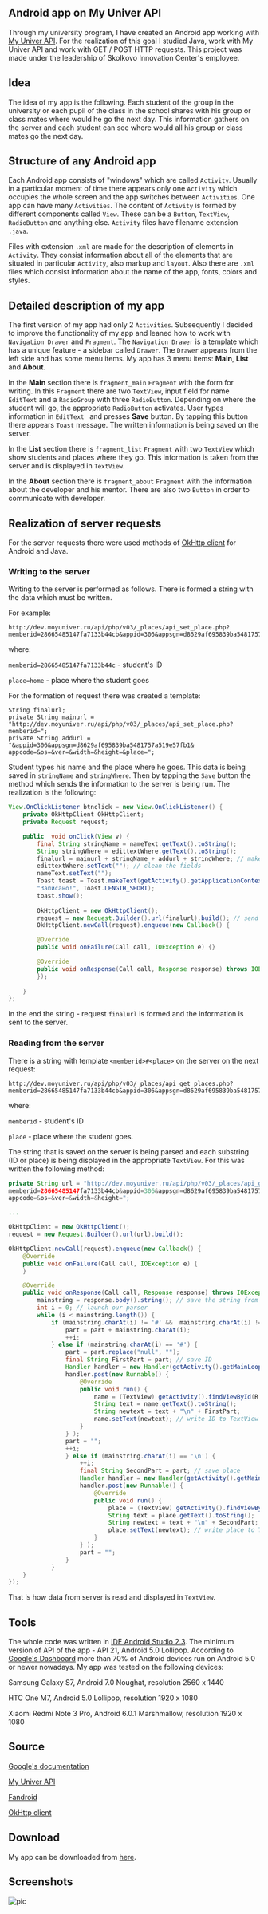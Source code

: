 ## Android app on My Univer API

Through my university program, I have created an Android app working with [My Univer API](http://studyx.co/en/api/start/). For the realization of this goal I studied Java, work with My Univer API and work with GET / POST HTTP requests. This project was made under the leadership of Skolkovo Innovation Center's employee.

## Idea

The idea of my app is the following. Each student of the group in the university or each pupil of the class in the school shares with his group or class mates where would he go the next day. This information gathers on the server and each student can see where would all his group or class mates go the next day.

## Structure of any Android app

Each Android app consists of "windows" which are called `Activity`. Usually in a particular moment of time there appears only one `Activity` which occupies the whole screen and the app switches between `Activities`. One app can have many `Activities`.  The content of `Activity`  is formed by different components called `View`. These can be a `Button`, `TextView`, `RadioButton` and anything else. `Activity` files have filename extension `.java`.

Files with extension `.xml` are made for the description of elements in `Activity`. They consist information about all of the elements that are situated in particular `Activity`, also markup and `layout`. Also there are `.xml` files which consist information about the name of the app, fonts, colors and styles.

## Detailed description of my app

The first version of my app had only 2 `Activities`. Subsequently I decided to improve the functionality of my app and leaned how to work with `Navigation Drawer` and `Fragment`. The `Navigation Drawer` is a template which has a unique feature - a sidebar called `Drawer`.  The `Drawer` appears from the left side and has some menu items. My app has 3 menu items: **Main**, **List** and **About**.

In the **Main** section there is `fragment_main` `Fragment` with the form for writing. In this `Fragment` there are two `TextView`, input field for name `EditText` and a `RadioGroup` with three `RadioButton`. Depending on where the student will go, the appropriate `RadioButton` activates. User types information in `EditText ` and presses **Save** button. By tapping this button there appears `Toast` message. The written information is being saved on the server.

In the **List** section there is `fragment_list` `Fragment` with two `TextView` which show students and places where they go. This information is taken from the server and is displayed in `TextView`.

In the **About** section there is `fragment_about` `Fragment`  with the information about the developer and his mentor. There are also two `Button` in order to communicate with developer.

## Realization of server requests

For the server requests there were used methods of [OkHttp client](http://square.github.io/okhttp/) for Android and Java.

### Writing to the server

Writing to the server is performed as follows. There is formed a string with the data which must be written. 

For example:

````
http://dev.moyuniver.ru/api/php/v03/_places/api_set_place.php?memberid=28665485147fa7133b44cb&appid=306&appsgn=d8629af695839ba5481757a519e57fb1&appcode=&os=&ver=&width=&height=&place=home
````

where:

`memberid=28665485147fa7133b44c`  - student's ID

`place=home` - place where the student goes

For the formation of request there was created a template:

````
String finalurl;
private String mainurl = "http://dev.moyuniver.ru/api/php/v03/_places/api_set_place.php?memberid=";
private String addurl = "&appid=306&appsgn=d8629af695839ba5481757a519e57fb1&
appcode=&os=&ver=&width=&height=&place=";
````

Student types his name and the place where he goes. This data is being saved in `stringName` and `stringWhere`. Then by tapping the `Save` button the method which sends the information to the server is being run. The realization is the following:

````java
View.OnClickListener btnclick = new View.OnClickListener() {
    private OkHttpClient OkHttpClient;
    private Request request;

    public  void onClick(View v) {
        final String stringName = nameText.getText().toString();
        String stringWhere = edittextWhere.getText().toString();
        finalurl = mainurl + stringName + addurl + stringWhere; // make a string - request
        edittextWhere.setText(""); // clean the fields
        nameText.setText("");
        Toast toast = Toast.makeText(getActivity().getApplicationContext(), // show Toast
        "Записано!", Toast.LENGTH_SHORT);
        toast.show();
    
        OkHttpClient = new OkHttpClient();
        request = new Request.Builder().url(finalurl).build(); // send request
        OkHttpClient.newCall(request).enqueue(new Callback() {

        @Override
        public void onFailure(Call call, IOException e) {}

        @Override
        public void onResponse(Call call, Response response) throws IOException {}
        });
        
    }
};
````

In the end the string - request `finalurl` is formed and the information is sent to the server.

### Reading from the server

There is a string with template `<memberid>#<place>` on the server on the next request:

````
http://dev.moyuniver.ru/api/php/v03/_places/api_get_places.php?memberid=28665485147fa7133b44cb&appid=306&appsgn=d8629af695839ba5481757a519e57fb1&appcode=&os=&ver=&width=&height=
````

where:

`memberid` - student's ID

`place` - place where the student goes.

The string that is saved on the server is being parsed and each substring (ID or place) is being displayed in the appropriate `TextView`. For this was written the following method:

````java
private String url = "http://dev.moyuniver.ru/api/php/v03/_places/api_get_places.php?
memberid=28665485147fa7133b44cb&appid=306&appsgn=d8629af695839ba5481757a519e57fb1&
appcode=&os=&ver=&width=&height=";

...

OkHttpClient = new OkHttpClient();
request = new Request.Builder().url(url).build();

OkHttpClient.newCall(request).enqueue(new Callback() {
    @Override
    public void onFailure(Call call, IOException e) {
    }

    @Override
    public void onResponse(Call call, Response response) throws IOException {
        mainstring = response.body().string(); // save the string from the server
        int i = 0; // launch our parser
        while (i < mainstring.length()) {
            if (mainstring.charAt(i) != '#' && 	mainstring.charAt(i) != '\n') {
                part = part + mainstring.charAt(i);
                ++i;
            } else if (mainstring.charAt(i) == '#') {
                part = part.replace("null", "");
                final String FirstPart = part; // save ID
                Handler handler = new Handler(getActivity().getMainLooper());
                handler.post(new Runnable() {
                    @Override
                    public void run() {
                        name = (TextView) getActivity().findViewById(R.id.name);
                        String text = name.getText().toString();
                        String newtext = text + "\n" + FirstPart;
                        name.setText(newtext); // write ID to TextView
                    }
                } );
                part = "";
                ++i;
                } else if (mainstring.charAt(i) == '\n') {
                    ++i;
                    final String SecondPart = part; // save place
                    Handler handler = new Handler(getActivity().getMainLooper());
                    handler.post(new Runnable() {
                        @Override
                        public void run() {
                            place = (TextView) getActivity().findViewById(R.id.place);
                            String text = place.getText().toString();
                            String newtext = text + "\n" + SecondPart;
                            place.setText(newtext); // write place to TextView
                        }
                    } );
                    part = "";
                }
            }
    }
});
````

That is how data from server is read and displayed in `TextView`.

## Tools

The whole code was written in [IDE Android Studio 2.3](https://developer.android.com/studio/index.html). The minimum version of API of the app - API 21, Android 5.0 Lollipop. According to [Google's Dashboard](https://developer.android.com/about/dashboards/index.html) more than 70% of Android devices run on Android 5.0 or newer nowadays. My app was tested on the following devices:



Samsung Galaxy S7, Android 7.0 Noughat, resolution 2560 x 1440

HTC One M7, Android 5.0 Lollipop, resolution 1920 x 1080

Xiaomi Redmi Note 3 Pro, Android 6.0.1 Marshmallow, resolution 1920 x 1080

## Source

[Google's documentation](https://developer.android.com/develop/index.html)

[My Univer API](http://studyx.co/en/api/start/)

[Fandroid](http://www.fandroid.info/)

[OkHttp client](http://square.github.io/okhttp/)

## Download

My app can be downloaded from [here](https://github.com/apugachev/MyUniver/blob/master/myuniver.apk).

## Screenshots

![pic](D:\pic.PNG)

